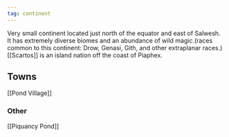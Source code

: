 ```yaml
---
tag: continent
---
```

Very small continent located just north of the equator and east of Salwesh. It has extremely diverse biomes and an abundance of wild magic.(races common to this continent: Drow, Genasi, Gith, and other extraplanar races.) [[Scartos]] is an island nation off the coast of Piaphex.

## Towns
[[Pond Village]]

### Other
[[Piquancy Pond]]
